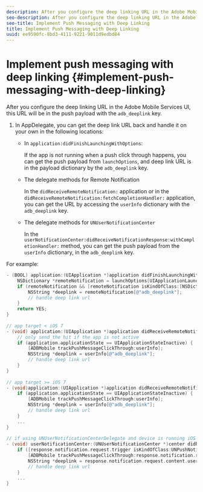 ```yaml
---
description: After you configure the deep linking URL in the Adobe Mobile Services UI, this URL will be in the push payload with the adb_deeplink key.
seo-description: After you configure the deep linking URL in the Adobe Mobile Services UI, this URL will be in the push payload with the adb_deeplink key.
seo-title: Implement Push Messaging with Deep Linking
title: Implement Push Messaging with Deep Linking
uuid: ee9590fc-8bd3-4111-9221-9011d9edbd84
---
```


# Implement push messaging with deep linking {#implement-push-messaging-with-deep-linking}

After you configure the deep linking URL in the Adobe Mobile Services UI, this URL will be in the push payload with the `adb_deeplink` key.

1. In AppDelegate, you can get the deep link URL back and handle it on your own in the following locations:

    * In `application:didFinishLaunchingWithOptions`:

      If the app is not running when a push click through happens, you can get the push payload from `launchOptions`, and deep link URL is in the payload dictionary by the `adb_deeplink` key. 

    * The delegate methods for Remote Notification

      In the `didReceiveRemoteNotification:` application or in the `didReceiveRemoteNotification:fetchCompletionHandler:` application, you can get the URL by accessing the `userInfo` dictionary with the `adb_deeplink` key. 
 
    * The delegate methods for `UNUserNotificationCenter`

      In the `userNotificationCenter:didReceiveNotificationResponse:withCompletionHandler:` method, you can get the push payload from the `userInfo` dictionary, in the `adb_deeplink` key.

For example: 

```objective-c
- (BOOL) application:(UIApplication *)application didFinishLaunchingWithOptions:(NSDictionary *)launchOptions {
    NSDictionary *remoteNotification = launchOptions[UIApplicationLaunchOptionsRemoteNotificationKey]; 
    if (remoteNotification && [remoteNotification isKindOfClass:[NSDictionary class]]) { 
        NSString *deeplink = remoteNotification[@"adb_deeplink"]; 
        // handle deep link url 
    }
    return YES; 
} 
  
// app target < iOS 7 
- (void) application:(UIApplication *)application didReceiveRemoteNotification:(NSDictionary *)userInfo { 
    // only send the hit if the app is not active 
    if (application.applicationState == UIApplicationStateInactive) { 
        [ADBMobile trackPushMessageClickThrough:userInfo]; 
        NSString *deeplink = userInfo[@"adb_deeplink"]; 
        // handle deep link url 
    } 
} 
  
// app target >= iOS 7 
- (void)application:(UIApplication *)application didReceiveRemoteNotification:(NSDictionary *)userInfo fetchCompletionHandler:(void (^)(UIBackgroundFetchResult))completionHandler { 
    if (application.applicationState == UIApplicationStateInactive) { 
        [ADBMobile trackPushMessageClickThrough:userInfo]; 
        NSString *deeplink = userInfo[@"adb_deeplink"]; 
        // handle deep link url 
    } 
    ... 
} 
 
// if using UNUserNotificationCenterDelegate and device is running iOS 10 or newer 
- (void) userNotificationCenter:(UNUserNotificationCenter *)center didReceiveNotificationResponse:(UNNotificationResponse *)response withCompletionHandler:(void (^)(void))completionHandler { 
    if ([response.notification.request.trigger isKindOfClass:UNPushNotificationTrigger.class]) { 
        [ADBMobile trackPushMessageClickThrough:response.notification.request.content.userInfo]; 
        NSString *deeplink = response.notification.request.content.userInfo[@"adb_deeplink"]; 
        // handle deep link url  
    } 
    ... 
}
```


